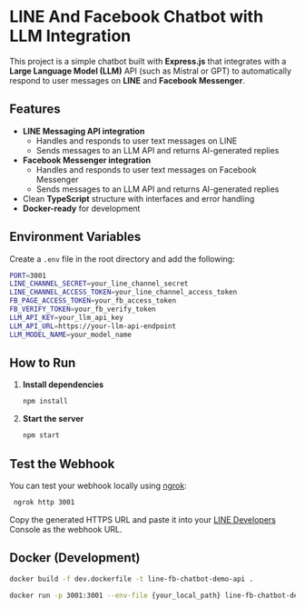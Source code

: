 # LINE And Facebook Chatbot with LLM Integration
This project is a simple chatbot built with **Express.js** that integrates with a **Large Language Model (LLM)** API (such as Mistral or GPT) to automatically respond to user messages on **LINE** and **Facebook Messenger**.

## Features
- **LINE Messaging API integration**  
  - Handles and responds to user text messages on LINE  
  - Sends messages to an LLM API and returns AI-generated replies
- **Facebook Messenger integration**  
  - Handles and responds to user text messages on Facebook Messenger  
  - Sends messages to an LLM API and returns AI-generated replies
- Clean **TypeScript** structure with interfaces and error handling
- **Docker-ready** for development
  
## Environment Variables
Create a `.env` file in the root directory and add the following:
  ```bash
  PORT=3001
  LINE_CHANNEL_SECRET=your_line_channel_secret
  LINE_CHANNEL_ACCESS_TOKEN=your_line_channel_access_token
  FB_PAGE_ACCESS_TOKEN=your_fb_access_token
  FB_VERIFY_TOKEN=your_fb_verify_token
  LLM_API_KEY=your_llm_api_key
  LLM_API_URL=https://your-llm-api-endpoint
  LLM_MODEL_NAME=your_model_name
 ```

## How to Run
1. **Install dependencies**  
   ```bash
   npm install
   ```
2. **Start the server**
   ```bash
   npm start
   ```

## Test the Webhook
You can test your webhook locally using [ngrok](https://ngrok.com/):
  ```bash
   ngrok http 3001
   ```
Copy the generated HTTPS URL and paste it into your [LINE Developers](https://developers.line.biz/console/) Console as the webhook URL.

## Docker (Development)
  ```bash
  docker build -f dev.dockerfile -t line-fb-chatbot-demo-api .
 ```
  ```bash
  docker run -p 3001:3001 --env-file {your_local_path} line-fb-chatbot-demo-api
 ```